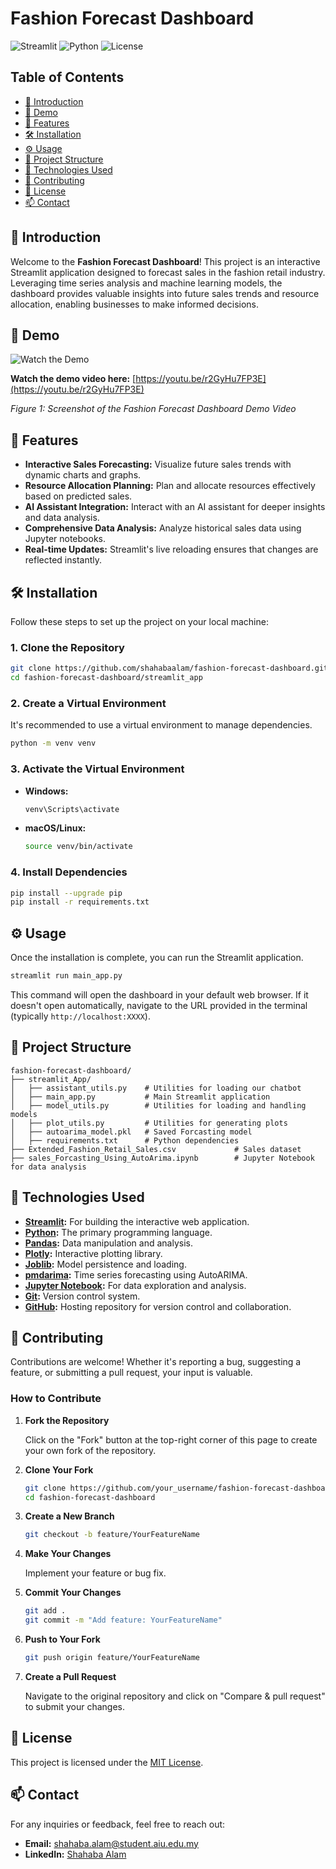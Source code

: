 # Fashion Forecast Dashboard

![Streamlit](https://img.shields.io/badge/Streamlit-1.24.1-blue?logo=streamlit) ![Python](https://img.shields.io/badge/Python-3.10-blue.svg) ![License](https://img.shields.io/badge/License-MIT-green.svg)

## Table of Contents

- [📖 Introduction](#-introduction)
- [🎥 Demo](#-demo)
- [🚀 Features](#-features)
- [🛠️ Installation](#️-installation)
- [⚙️ Usage](#️-usage)
- [📂 Project Structure](#-project-structure)
- [🔧 Technologies Used](#-technologies-used)
- [🤝 Contributing](#-contributing)
- [📄 License](#-license)
- [📫 Contact](#-contact)

## 📖 Introduction

Welcome to the **Fashion Forecast Dashboard**! This project is an interactive Streamlit application designed to forecast sales in the fashion retail industry. Leveraging time series analysis and machine learning models, the dashboard provides valuable insights into future sales trends and resource allocation, enabling businesses to make informed decisions.

## 🎥 Demo

![Watch the Demo](https://img.youtube.com/vi/r2GyHu7FP3E/0.jpg)

**Watch the demo video here:** [https://youtu.be/r2GyHu7FP3E](https://youtu.be/r2GyHu7FP3E)

*Figure 1: Screenshot of the Fashion Forecast Dashboard Demo Video*

## 🚀 Features

- **Interactive Sales Forecasting:** Visualize future sales trends with dynamic charts and graphs.
- **Resource Allocation Planning:** Plan and allocate resources effectively based on predicted sales.
- **AI Assistant Integration:** Interact with an AI assistant for deeper insights and data analysis.
- **Comprehensive Data Analysis:** Analyze historical sales data using Jupyter notebooks.
- **Real-time Updates:** Streamlit's live reloading ensures that changes are reflected instantly.

## 🛠️ Installation

Follow these steps to set up the project on your local machine:

### 1. Clone the Repository

```bash
git clone https://github.com/shahabaalam/fashion-forecast-dashboard.git
cd fashion-forecast-dashboard/streamlit_app
```

### 2. Create a Virtual Environment

It's recommended to use a virtual environment to manage dependencies.

```bash
python -m venv venv
```

### 3. Activate the Virtual Environment

- **Windows:**

  ```bash
  venv\Scripts\activate
  ```

- **macOS/Linux:**

  ```bash
  source venv/bin/activate
  ```

### 4. Install Dependencies

```bash
pip install --upgrade pip
pip install -r requirements.txt
```

## ⚙️ Usage

Once the installation is complete, you can run the Streamlit application.

```bash
streamlit run main_app.py
```

This command will open the dashboard in your default web browser. If it doesn't open automatically, navigate to the URL provided in the terminal (typically `http://localhost:XXXX`).

## 📂 Project Structure

```
fashion-forecast-dashboard/
├── streamlit_App/
│   ├── assistant_utils.py    # Utilities for loading our chatbot
│   ├── main_app.py           # Main Streamlit application
│   ├── model_utils.py        # Utilities for loading and handling models
│   ├── plot_utils.py         # Utilities for generating plots
│   ├── autoarima_model.pkl   # Saved Forcasting model
│   ├── requirements.txt      # Python dependencies
├── Extended_Fashion_Retail_Sales.csv             # Sales dataset
├── sales_Forcasting_Using_AutoArima.ipynb        # Jupyter Notebook for data analysis
```

## 🔧 Technologies Used

- **[Streamlit](https://streamlit.io/):** For building the interactive web application.
- **[Python](https://www.python.org/):** The primary programming language.
- **[Pandas](https://pandas.pydata.org/):** Data manipulation and analysis.
- **[Plotly](https://plotly.com/python/):** Interactive plotting library.
- **[Joblib](https://joblib.readthedocs.io/en/latest/):** Model persistence and loading.
- **[pmdarima](https://pypi.org/project/pmdarima/):** Time series forecasting using AutoARIMA.
- **[Jupyter Notebook](https://jupyter.org/):** For data exploration and analysis.
- **[Git](https://git-scm.com/):** Version control system.
- **[GitHub](https://github.com/):** Hosting repository for version control and collaboration.

## 🤝 Contributing

Contributions are welcome! Whether it's reporting a bug, suggesting a feature, or submitting a pull request, your input is valuable.

### How to Contribute

1. **Fork the Repository**

   Click on the "Fork" button at the top-right corner of this page to create your own fork of the repository.

2. **Clone Your Fork**

   ```bash
   git clone https://github.com/your_username/fashion-forecast-dashboard.git
   cd fashion-forecast-dashboard
   ```

3. **Create a New Branch**

   ```bash
   git checkout -b feature/YourFeatureName
   ```

4. **Make Your Changes**

   Implement your feature or bug fix.

5. **Commit Your Changes**

   ```bash
   git add .
   git commit -m "Add feature: YourFeatureName"
   ```

6. **Push to Your Fork**

   ```bash
   git push origin feature/YourFeatureName
   ```

7. **Create a Pull Request**

   Navigate to the original repository and click on "Compare & pull request" to submit your changes.

## 📄 License

This project is licensed under the [MIT License](LICENSE).

## 📫 Contact

For any inquiries or feedback, feel free to reach out:

- **Email:** [shahaba.alam@student.aiu.edu.my](mailto:shahaba.alam@student.aiu.edu.my)
- **LinkedIn:** [Shahaba Alam](https://www.linkedin.com/in/shahabaalam/)
